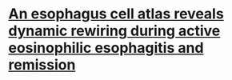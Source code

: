# [An esophagus cell atlas reveals dynamic rewiring during active eosinophilic esophagitis and remission](https://pubmed.ncbi.nlm.nih.gov/38637492/)
